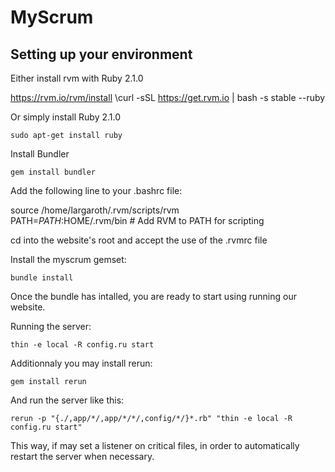 MyScrum
=======

Setting up your environment
-------

Either install rvm with Ruby 2.1.0

  https://rvm.io/rvm/install
    \curl -sSL https://get.rvm.io | bash -s stable --ruby

Or simply install Ruby 2.1.0

    sudo apt-get install ruby

Install Bundler

    gem install bundler

Add the following line to your .bashrc file:

  source /home/largaroth/.rvm/scripts/rvm<br />
  PATH=$PATH:$HOME/.rvm/bin # Add RVM to PATH for scripting<br />

cd into the website's root and accept the use of the .rvmrc file

Install the myscrum gemset:
  
    bundle install

Once the bundle has intalled, you are ready to start using running our website.

Running the server:

    thin -e local -R config.ru start

Additionnaly you may install rerun:

    gem install rerun

And run the server like this:

    rerun -p "{./,app/*/,app/*/*/,config/*/}*.rb" "thin -e local -R config.ru start"

This way, if may set a listener on critical files, in order to automatically restart the server when necessary.


